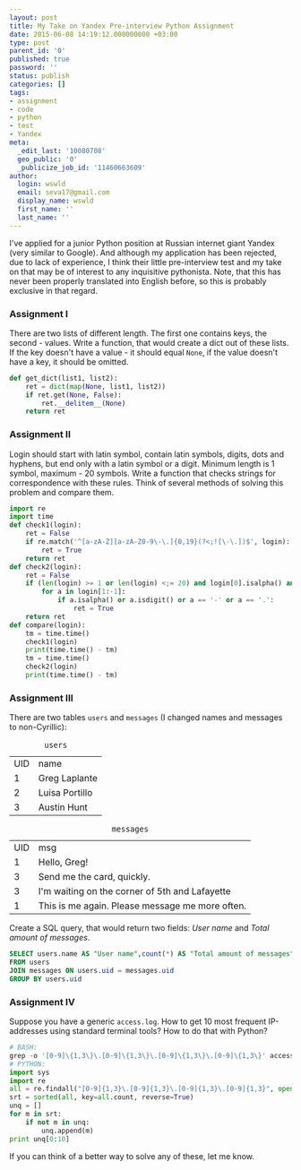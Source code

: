 ```yaml
---
layout: post
title: My Take on Yandex Pre-interview Python Assignment
date: 2015-06-08 14:19:12.000000000 +03:00
type: post
parent_id: '0'
published: true
password: ''
status: publish
categories: []
tags:
- assignment
- code
- python
- test
- Yandex
meta:
  _edit_last: '10080708'
  geo_public: '0'
  _publicize_job_id: '11460663609'
author:
  login: wswld
  email: seva17@gmail.com
  display_name: wswld
  first_name: ''
  last_name: ''
---
```


I've applied for a junior Python position at Russian internet giant Yandex 
(very similar to Google). And although my application has been rejected, due to 
lack of experience, I think their little pre-interview test and my take on that 
may be of interest to any inquisitive pythonista. Note, that this has never 
been properly translated into English before, so this is probably exclusive in 
that regard.

### Assignment I

There are two lists of different length. The first one contains keys, the 
second - values. Write a function, that would create a dict out of these lists. 
If the key doesn't have a value - it should equal `None`, if the value doesn't 
have a key, it should be omitted.

``` python
def get_dict(list1, list2):
    ret = dict(map(None, list1, list2))
    if ret.get(None, False):
        ret.__delitem__(None)
    return ret
```

### Assignment II

Login should start with latin symbol, contain latin symbols, digits, dots and 
hyphens, but end only with a latin symbol or a digit. Minimum length is 1 
symbol, maximum - 20 symbols. Write a function that checks strings for 
correspondence with these rules. Think of several methods of solving this 
problem and compare them.

``` python
import re
import time
def check1(login):
    ret = False
    if re.match('^[a-zA-Z][a-zA-Z0-9\-\.]{0,19}(?<;![\-\.])$', login):
        ret = True
    return ret
def check2(login):
    ret = False
    if (len(login) >= 1 or len(login) <;= 20) and login[0].isalpha() and (login[-1].isalpha() or login[-1].isdigit()):
        for a in login[1:-1]:
            if a.isalpha() or a.isdigit() or a == '-' or a == '.':
                ret = True
    return ret
def compare(login):
    tm = time.time()
    check1(login)
    print(time.time() - tm)
    tm = time.time()
    check2(login)
    print(time.time() - tm)
```

### Assignment III

There are two tables `users` and `messages` (I changed names and messages to 
non-Cyrillic):

<table>
<caption><code>users</code></caption>
<tr>
<td>UID</td>
<td>name</td>
</tr>
<tr>
<td>1</td>
<td>Greg Laplante</td>
</tr>
<tr>
<td>2</td>
<td>Luisa Portillo</td>
</tr>
<tr>
<td>3</td>
<td>Austin Hunt</td>
</tr>
</table>
<table>
<caption><code>messages</code></caption>
<tr>
<td>UID</td>
<td>msg</td>
</tr>
<tr>
<td>1</td>
<td>Hello, Greg!</td>
</tr>
<tr>
<td>3</td>
<td>Send me the card, quickly.</td>
</tr>
<tr>
<td>3</td>
<td>I'm waiting on the corner of 5th and Lafayette</td>
</tr>
<tr>
<td>1</td>
<td>This is me again. Please message me more often.</td>
</tr>
</table>

Create a SQL query, that would return two fields: *User name* and *Total amount 
of messages*.

``` sql
SELECT users.name AS "User name",count(*) AS "Total amount of messages"
FROM users
JOIN messages ON users.uid = messages.uid
GROUP BY users.uid
```

### Assignment IV

Suppose you have a generic `access.log`. How to get 10 most frequent 
IP-addresses using standard terminal tools? How to do that with Python?

``` python
# BASH:
grep -o '[0-9]\{1,3\}\.[0-9]\{1,3\}\.[0-9]\{1,3\}\.[0-9]\{1,3\}' access.log | sort -n | uniq -c | sort -n -r | head -10
# PYTHON:
import sys
import re
all = re.findall("[0-9]{1,3}\.[0-9]{1,3}\.[0-9]{1,3}\.[0-9]{1,3}", open(sys.argv[1], 'r').read())
srt = sorted(all, key=all.count, reverse=True)
unq = []
for m in srt:
    if not m in unq:
        unq.append(m)
print unq[0:10]
```

If you can think of a better way to solve any of these, let me know.
